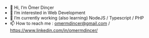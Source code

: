 - 👋 Hi, I’m Ömer Dinçer
- 👀 I’m interested in Web Development
- 🌱 I’m currently working (also learning) NodeJS / Typescript / PHP 
- 📫 How to reach me : omermdincer@gmail.com / https://www.linkedin.com/in/omermdincer/

<!---
om3rmdinc3r/om3rmdinc3r is a ✨ special ✨ repository because its `README.md` (this file) appears on your GitHub profile.
You can click the Preview link to take a look at your changes.
--->
